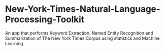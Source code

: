 # New-York-Times-Natural-Language-Processing-Toolkit
An app that performs Keyword Extraction, Named Entity Recognition and Summarization of The New York Times Corpus using statistics and Machine Learning
